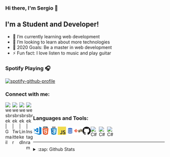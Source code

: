 ### Hi there, I'm Sergio 👋

## I'm a Student and Developer!

- 🌱 I’m currently learning web development
- 👯 I’m looking to learn about more technologies
- 🥅 2020 Goals: Be a master in web development
- ⚡ Fun fact: I love listen to music and play guitar

### Spotify Playing 🎧
[![spotify-github-profile](https://spotify-github-profile.vercel.app/api/view?uid=wesbrek2807&cover_image=true)](https://spotify-github-profile.vercel.app/api/view?uid=wesbrek2807&redirect=true)


### Connect with me:

[<img align="left" alt="wesbrek | Gmail"  width="22px" src="https://img.icons8.com/fluent/48/000000/gmail.png" />](mailto:sergioalfaro2807@mail.com)
[<img align="left" alt="wesbrek | Twitter" width="22px" src="https://cdn.jsdelivr.net/npm/simple-icons@v3/icons/twitter.svg" />][twitter]
[<img align="left" alt="wesbrek | LinkedIn" width="22px" src="https://cdn.jsdelivr.net/npm/simple-icons@v3/icons/linkedin.svg" />][linkedin]
[<img align="left" alt="wesbrek | Instagram" width="22px" src="https://cdn.jsdelivr.net/npm/simple-icons@v3/icons/instagram.svg" />][instagram]

<br />


### Languages and Tools:

<img align="left" alt="Visual Studio Code" width="26px" src="https://raw.githubusercontent.com/github/explore/80688e429a7d4ef2fca1e82350fe8e3517d3494d/topics/visual-studio-code/visual-studio-code.png" />
<img align="left" alt="HTML5" width="26px" src="https://raw.githubusercontent.com/github/explore/80688e429a7d4ef2fca1e82350fe8e3517d3494d/topics/html/html.png" />
<img align="left" alt="CSS3" width="26px" src="https://raw.githubusercontent.com/github/explore/80688e429a7d4ef2fca1e82350fe8e3517d3494d/topics/css/css.png" />
<img align="left" alt="JavaScript" width="26px" src="https://raw.githubusercontent.com/github/explore/80688e429a7d4ef2fca1e82350fe8e3517d3494d/topics/javascript/javascript.png" />
<img align="left" alt="SQL" width="26px" src="https://raw.githubusercontent.com/github/explore/80688e429a7d4ef2fca1e82350fe8e3517d3494d/topics/sql/sql.png" />
<img align="left" alt="Git" width="26px" src="https://raw.githubusercontent.com/github/explore/80688e429a7d4ef2fca1e82350fe8e3517d3494d/topics/git/git.png" />
<img align="left" alt="GitHub" width="26px" src="https://raw.githubusercontent.com/github/explore/78df643247d429f6cc873026c0622819ad797942/topics/github/github.png" />
<img align="left" alt="C#" width="26px" src="https://github.com/abranhe/programming-languages-logos/blob/master/src/csharp/csharp.png" />
<img align="left" alt="C#" width="26px" src="https://github.com/abranhe/programming-languages-logos/blob/master/src/java/java.png" />
<img align="left" alt="C#" width="26px" src="https://github.com/abranhe/programming-languages-logos/blob/master/src/cpp/cpp.png" />


<br />
<br />


---

<details>
  <summary>:zap: Github Stats</summary>

  <img align="left" alt="codeSTACKr's Github Stats" src="https://github-readme-stats.codestackr.vercel.app/api?username=wesbrek&show_icons=true&hide_border=true" />

</details>

[twitter]: https://twitter.com/wesbreck2807
[instagram]: https://www.instagram.com/wesbrek/
[linkedin]: https://www.linkedin.com/in/sergio-alfaro-25469b195/
